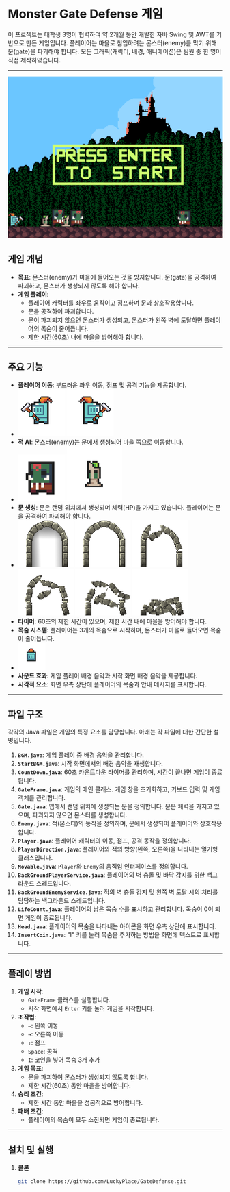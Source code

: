# Monster Gate Defense 게임

이 프로젝트는 대학생 3명이 협력하여 약 2개월 동안 개발한 자바 Swing 및 AWT를 기반으로 만든 게임입니다.
플레이어는 마을로 침입하려는 몬스터(enemy)를 막기 위해 문(gate)을 파괴해야 합니다. 모든 그래픽(캐릭터, 배경, 애니메이션)은 팀원 중 한 명이 직접 제작하였습니다.

---

![메인화면](./GateDefense_final/GateDefense/image/PRESS_ENTER_TO_START.gif)

## 게임 개념

- **목표**: 몬스터(enemy)가 마을에 들어오는 것을 방지합니다. 문(gate)을 공격하여 파괴하고, 몬스터가 생성되지 않도록 해야 합니다.
- **게임 플레이**:
  - 플레이어 캐릭터를 좌우로 움직이고 점프하며 문과 상호작용합니다.
  - 문을 공격하여 파괴합니다.
  - 문이 파괴되지 않으면 몬스터가 생성되고, 몬스터가 왼쪽 벽에 도달하면 플레이어의 목숨이 줄어듭니다.
  - 제한 시간(60초) 내에 마을을 방어해야 합니다.

---

## 주요 기능

- **플레이어 이동**: 부드러운 좌우 이동, 점프 및 공격 기능을 제공합니다.
- ![플레이어](./GateDefense_final/GateDefense/image/playerMoveL.gif)
![플레이어](./GateDefense_final/GateDefense/image/playerMoveR.gif)
- **적 AI**: 몬스터(enemy)는 문에서 생성되어 마을 쪽으로 이동합니다.
- ![적_chief](./GateDefense_final/GateDefense/image/enemyChief.gif)
![적](./GateDefense_final/GateDefense/image/enemy.gif)
- **문 생성**: 문은 랜덤 위치에서 생성되며 체력(HP)을 가지고 있습니다. 플레이어는 문을 공격하여 파괴해야 합니다.
- ![문](./GateDefense_final/GateDefense/image/gateHp_5.png)
![문](./GateDefense_final/GateDefense/image/gateHp_4.png)
![문](./GateDefense_final/GateDefense/image/gateHp_3.png)
![문](./GateDefense_final/GateDefense/image/gateHp_2.png)
![문](./GateDefense_final/GateDefense/image/gateHp_1.png)
![문](./GateDefense_final/GateDefense/image/gateHp_0.png)
- **타이머**: 60초의 제한 시간이 있으며, 제한 시간 내에 마을을 방어해야 합니다.
- **목숨 시스템**: 플레이어는 3개의 목숨으로 시작하며, 몬스터가 마을로 들어오면 목숨이 줄어듭니다.
- ![목숨](./GateDefense_final/GateDefense/image/life.png)
- **사운드 효과**: 게임 플레이 배경 음악과 시작 화면 배경 음악을 제공합니다.
- **시각적 요소**: 화면 우측 상단에 플레이어의 목숨과 안내 메시지를 표시합니다.

---

## 파일 구조

각각의 Java 파일은 게임의 특정 요소를 담당합니다. 아래는 각 파일에 대한 간단한 설명입니다.

1. **`BGM.java`**: 게임 플레이 중 배경 음악을 관리합니다.
2. **`StartBGM.java`**: 시작 화면에서의 배경 음악을 재생합니다.
3. **`CountDown.java`**: 60초 카운트다운 타이머를 관리하며, 시간이 끝나면 게임이 종료됩니다.
4. **`GateFrame.java`**: 게임의 메인 클래스. 게임 창을 초기화하고, 키보드 입력 및 게임 객체를 관리합니다.
5. **`Gate.java`**: 맵에서 랜덤 위치에 생성되는 문을 정의합니다. 문은 체력을 가지고 있으며, 파괴되지 않으면 몬스터를 생성합니다.
6. **`Enemy.java`**: 적(몬스터)의 동작을 정의하며, 문에서 생성되어 플레이어와 상호작용합니다.
7. **`Player.java`**: 플레이어 캐릭터의 이동, 점프, 공격 동작을 정의합니다.
8. **`PlayerDirection.java`**: 플레이어와 적의 방향(왼쪽, 오른쪽)을 나타내는 열거형 클래스입니다.
9. **`Movable.java`**: `Player`와 `Enemy`의 움직임 인터페이스를 정의합니다.
10. **`BackGroundPlayerService.java`**: 플레이어의 벽 충돌 및 바닥 감지를 위한 백그라운드 스레드입니다.
11. **`BackGroundEnemyService.java`**: 적의 벽 충돌 감지 및 왼쪽 벽 도달 시의 처리를 담당하는 백그라운드 스레드입니다.
12. **`LifeCount.java`**: 플레이어의 남은 목숨 수를 표시하고 관리합니다. 목숨이 0이 되면 게임이 종료됩니다.
13. **`Head.java`**: 플레이어의 목숨을 나타내는 아이콘을 화면 우측 상단에 표시합니다.
14. **`InsertCoin.java`**: "I" 키를 눌러 목숨을 추가하는 방법을 화면에 텍스트로 표시합니다.

---

## 플레이 방법

1. **게임 시작**:
   - `GateFrame` 클래스를 실행합니다.
   - 시작 화면에서 `Enter` 키를 눌러 게임을 시작합니다.
2. **조작법**:
   - `←`: 왼쪽 이동
   - `→`: 오른쪽 이동
   - `↑`: 점프
   - `Space`: 공격
   - `I`: 코인을 넣어 목숨 3개 추가
3. **게임 목표**:
   - 문을 파괴하여 몬스터가 생성되지 않도록 합니다.
   - 제한 시간(60초) 동안 마을을 방어합니다.
4. **승리 조건**:
   - 제한 시간 동안 마을을 성공적으로 방어합니다.
5. **패배 조건**:
   - 플레이어의 목숨이 모두 소진되면 게임이 종료됩니다.

---

## 설치 및 실행

1. **클론**
   ```bash
   git clone https://github.com/LuckyPlace/GateDefense.git
